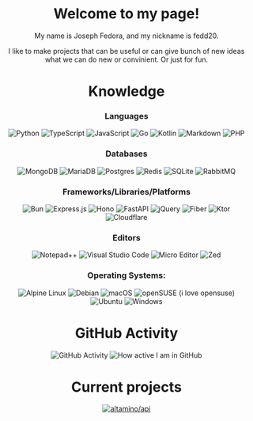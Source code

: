 <h1 align="center">
  Welcome to my page!
</h1>

<div align="center">
  
  My name is Joseph Fedora, and my nickname is fedd20.
  
  I like to make projects that can be useful or can give bunch of new ideas what we can do new or convinient. Or just for fun.
  
</div>

<div align="center">
  <h1>Knowledge</h2>
  
  <h3>Languages</h3>
  
  ![Python](https://img.shields.io/badge/python-3670A0?style=for-the-badge&logo=python&logoColor=ffdd54)
  ![TypeScript](https://img.shields.io/badge/typescript-%23007ACC.svg?style=for-the-badge&logo=typescript&logoColor=white)
  ![JavaScript](https://img.shields.io/badge/javascript-%23323330.svg?style=for-the-badge&logo=javascript&logoColor=%23F7DF1E)
  ![Go](https://img.shields.io/badge/go-%2300ADD8.svg?style=for-the-badge&logo=go&logoColor=white)
  ![Kotlin](https://img.shields.io/badge/kotlin-%237F52FF.svg?style=for-the-badge&logo=kotlin&logoColor=white)
  ![Markdown](https://img.shields.io/badge/markdown-%23000000.svg?style=for-the-badge&logo=markdown&logoColor=white)
  ![PHP](https://img.shields.io/badge/php-%23777BB4.svg?style=for-the-badge&logo=php&logoColor=white)

  <h3>Databases</h3>
  
  ![MongoDB](https://img.shields.io/badge/MongoDB-%234ea94b.svg?style=for-the-badge&logo=mongodb&logoColor=white)
  ![MariaDB](https://img.shields.io/badge/MariaDB-003545?style=for-the-badge&logo=mariadb&logoColor=white)
  ![Postgres](https://img.shields.io/badge/postgres-%23316192.svg?style=for-the-badge&logo=postgresql&logoColor=white)
  ![Redis](https://img.shields.io/badge/redis-%23DD0031.svg?style=for-the-badge&logo=redis&logoColor=white)
  ![SQLite](https://img.shields.io/badge/sqlite-%2307405e.svg?style=for-the-badge&logo=sqlite&logoColor=white)
  ![RabbitMQ](https://img.shields.io/badge/Rabbitmq-FF6600?style=for-the-badge&logo=rabbitmq&logoColor=white)

  <h3>Frameworks/Libraries/Platforms</h3>

  ![Bun](https://img.shields.io/badge/Bun-%23000000.svg?style=for-the-badge&logo=bun&logoColor=white)
  ![Express.js](https://img.shields.io/badge/express.js-%23404d59.svg?style=for-the-badge&logo=express&logoColor=%2361DAFB)
  ![Hono](https://img.shields.io/badge/hono-orange?style=for-the-badge)
  ![FastAPI](https://img.shields.io/badge/FastAPI-005571?style=for-the-badge&logo=fastapi)
  ![jQuery](https://img.shields.io/badge/jquery-%230769AD.svg?style=for-the-badge&logo=jquery&logoColor=white)
  ![Fiber](https://img.shields.io/badge/fiber-darkcyan?style=for-the-badge)
  ![Ktor](https://img.shields.io/badge/ktor-purple?style=for-the-badge)
  ![Cloudflare](https://img.shields.io/badge/Cloudflare-F38020?style=for-the-badge&logo=Cloudflare&logoColor=white)

  <h3>Editors</h3>
  
  ![Notepad++](https://img.shields.io/badge/Notepad++-90E59A.svg?style=for-the-badge&logo=notepad%2b%2b&logoColor=black)
  ![Visual Studio Code](https://img.shields.io/badge/vscode-0078d7.svg?style=for-the-badge&logo=visual-studio-code&logoColor=white)
  ![Micro Editor](https://img.shields.io/badge/MICRO-purple?style=for-the-badge)
  ![Zed](https://img.shields.io/badge/zed-084CCF.svg?style=for-the-badge&logo=zedindustries&logoColor=white)

  <h3>Operating Systems:</h3>

  ![Alpine Linux](https://img.shields.io/badge/Alpine_Linux-%230D597F.svg?style=for-the-badge&logo=alpine-linux&logoColor=white)
  ![Debian](https://img.shields.io/badge/Debian-D70A53?style=for-the-badge&logo=debian&logoColor=white)
  ![macOS](https://img.shields.io/badge/mac%20os-000000?style=for-the-badge&logo=macos&logoColor=F0F0F0)
  ![openSUSE (i love opensuse)](https://img.shields.io/badge/openSUSE-%2364B345?style=for-the-badge&logo=openSUSE&logoColor=white)
  ![Ubuntu](https://img.shields.io/badge/Ubuntu-E95420?style=for-the-badge&logo=ubuntu&logoColor=white)
  ![Windows](https://img.shields.io/badge/Windows-0078D6?style=for-the-badge&logo=windows&logoColor=white)
</div>

<div align="center">
  <h1>GitHub Activity</h2>

  ![GitHub Activity](https://github-readme-stats.vercel.app/api?username=fedd20&show_icons=true&theme=dark&line_height=24)
  ![How active I am in GitHub](https://github-readme-stats.vercel.app/api/top-langs/?username=fedd20&hide=java,html,tex&theme=dark&langs_count=8&layout=compact)
</div>



<div align="center">
	<h1>Current projects</h2>

  [![altamino/api](https://github-readme-stats.vercel.app/api/pin/?username=fedd20&repo=checkhost-cli&show_owner=true&theme=dark)](https://github.com/fedd20/checkhost-cli)
</div>
